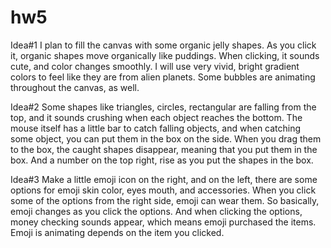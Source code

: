 # hw5
Idea#1
I plan to fill the canvas with some organic jelly shapes. As you click it, organic shapes move organically like puddings. When clicking, it sounds cute, and color changes smoothly. I will use very vivid, bright gradient colors to feel like they are from alien planets. Some bubbles are animating throughout the canvas, as well. 

Idea#2 
Some shapes like triangles, circles, rectangular are falling from the top, and it sounds crushing when each object reaches the bottom. The mouse itself has a little bar to catch falling objects, and when catching some object, you can put them in the box on the side. When you drag them to the box, the caught shapes disappear, meaning that you put them in the box. And a number on the top right, rise as you put the shapes in the box. 

Idea#3
Make a little emoji icon on the right, and on the left, there are some options for emoji skin color, eyes mouth, and accessories. When you click some of the options from the right side, emoji can wear them. So basically, emoji changes as you click the options. And when clicking the options, money checking sounds appear, which means emoji purchased the items. Emoji is animating depends on the item you clicked. 
